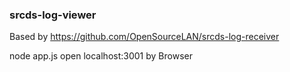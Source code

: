### srcds-log-viewer

Based by https://github.com/OpenSourceLAN/srcds-log-receiver

node app.js
open localhost:3001 by Browser
